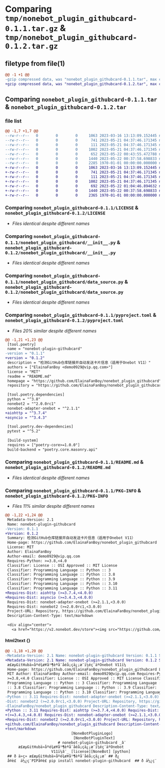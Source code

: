 # Comparing `tmp/nonebot_plugin_githubcard-0.1.1.tar.gz` & `tmp/nonebot_plugin_githubcard-0.1.2.tar.gz`

## filetype from file(1)

```diff
@@ -1 +1 @@
-gzip compressed data, was "nonebot_plugin_githubcard-0.1.1.tar", max compression
+gzip compressed data, was "nonebot_plugin_githubcard-0.1.2.tar", max compression
```

## Comparing `nonebot_plugin_githubcard-0.1.1.tar` & `nonebot_plugin_githubcard-0.1.2.tar`

### file list

```diff
@@ -1,7 +1,7 @@
--rw-r--r--   0        0        0     1063 2023-03-16 13:13:09.152445 nonebot_plugin_githubcard-0.1.1/LICENSE
--rw-r--r--   0        0        0      741 2023-05-21 04:37:46.171345 nonebot_plugin_githubcard-0.1.1/nonebot_plugin_githubcard/__init__.py
--rw-r--r--   0        0        0      111 2023-05-21 04:37:46.171345 nonebot_plugin_githubcard-0.1.1/nonebot_plugin_githubcard/config.py
--rw-r--r--   0        0        0     1002 2023-05-21 04:37:46.171345 nonebot_plugin_githubcard-0.1.1/nonebot_plugin_githubcard/data_source.py
--rw-r--r--   0        0        0      652 2023-05-22 00:43:55.472788 nonebot_plugin_githubcard-0.1.1/pyproject.toml
--rw-r--r--   0        0        0     1440 2023-05-22 00:37:58.698833 nonebot_plugin_githubcard-0.1.1/README.md
--rw-r--r--   0        0        0     2285 1970-01-01 00:00:00.000000 nonebot_plugin_githubcard-0.1.1/PKG-INFO
+-rw-r--r--   0        0        0     1063 2023-03-16 13:13:09.152445 nonebot_plugin_githubcard-0.1.2/LICENSE
+-rw-r--r--   0        0        0      741 2023-05-21 04:37:46.171345 nonebot_plugin_githubcard-0.1.2/nonebot_plugin_githubcard/__init__.py
+-rw-r--r--   0        0        0      111 2023-05-21 04:37:46.171345 nonebot_plugin_githubcard-0.1.2/nonebot_plugin_githubcard/config.py
+-rw-r--r--   0        0        0     1002 2023-05-21 04:37:46.171345 nonebot_plugin_githubcard-0.1.2/nonebot_plugin_githubcard/data_source.py
+-rw-r--r--   0        0        0      692 2023-05-22 01:04:46.894632 nonebot_plugin_githubcard-0.1.2/pyproject.toml
+-rw-r--r--   0        0        0     1440 2023-05-22 00:37:58.698833 nonebot_plugin_githubcard-0.1.2/README.md
+-rw-r--r--   0        0        0     2365 1970-01-01 00:00:00.000000 nonebot_plugin_githubcard-0.1.2/PKG-INFO
```

### Comparing `nonebot_plugin_githubcard-0.1.1/LICENSE` & `nonebot_plugin_githubcard-0.1.2/LICENSE`

 * *Files identical despite different names*

### Comparing `nonebot_plugin_githubcard-0.1.1/nonebot_plugin_githubcard/__init__.py` & `nonebot_plugin_githubcard-0.1.2/nonebot_plugin_githubcard/__init__.py`

 * *Files identical despite different names*

### Comparing `nonebot_plugin_githubcard-0.1.1/nonebot_plugin_githubcard/data_source.py` & `nonebot_plugin_githubcard-0.1.2/nonebot_plugin_githubcard/data_source.py`

 * *Files identical despite different names*

### Comparing `nonebot_plugin_githubcard-0.1.1/pyproject.toml` & `nonebot_plugin_githubcard-0.1.2/pyproject.toml`

 * *Files 20% similar despite different names*

```diff
@@ -1,21 +1,23 @@
 [tool.poetry]
 name = "nonebot-plugin-githubcard"
-version = "0.1.1"
+version = "0.1.2"
 description = "检测GitHub仓库链接并自动发送卡片信息（适用于Onebot V11）"
 authors = ["ElainaFanBoy <demo0929@vip.qq.com>"]
 license = "MIT"
 readme = "README.md"
 homepage = "https://github.com/ElainaFanBoy/nonebot_plugin_githubcard"
 repository = "https://github.com/ElainaFanBoy/nonebot_plugin_githubcard"
 
 [tool.poetry.dependencies]
 python = "^3.8"
 nonebot2 = "^2.0.0rc1"
 nonebot-adapter-onebot = "^2.1.1"
+aiohttp = "^3.7.4"
+asyncio = "^3.4.3"
 
 [tool.poetry.dev-dependencies]
 pytest = "^5.2"
 
 [build-system]
 requires = ["poetry-core>=1.0.0"]
 build-backend = "poetry.core.masonry.api"
```

### Comparing `nonebot_plugin_githubcard-0.1.1/README.md` & `nonebot_plugin_githubcard-0.1.2/README.md`

 * *Files identical despite different names*

### Comparing `nonebot_plugin_githubcard-0.1.1/PKG-INFO` & `nonebot_plugin_githubcard-0.1.2/PKG-INFO`

 * *Files 11% similar despite different names*

```diff
@@ -1,22 +1,24 @@
 Metadata-Version: 2.1
 Name: nonebot-plugin-githubcard
-Version: 0.1.1
+Version: 0.1.2
 Summary: 检测GitHub仓库链接并自动发送卡片信息（适用于Onebot V11）
 Home-page: https://github.com/ElainaFanBoy/nonebot_plugin_githubcard
 License: MIT
 Author: ElainaFanBoy
 Author-email: demo0929@vip.qq.com
 Requires-Python: >=3.8,<4.0
 Classifier: License :: OSI Approved :: MIT License
 Classifier: Programming Language :: Python :: 3
 Classifier: Programming Language :: Python :: 3.8
 Classifier: Programming Language :: Python :: 3.9
 Classifier: Programming Language :: Python :: 3.10
 Classifier: Programming Language :: Python :: 3.11
+Requires-Dist: aiohttp (>=3.7.4,<4.0.0)
+Requires-Dist: asyncio (>=3.4.3,<4.0.0)
 Requires-Dist: nonebot-adapter-onebot (>=2.1.1,<3.0.0)
 Requires-Dist: nonebot2 (>=2.0.0rc1,<3.0.0)
 Project-URL: Repository, https://github.com/ElainaFanBoy/nonebot_plugin_githubcard
 Description-Content-Type: text/markdown
 
 <div align="center">
   <a href="https://v2.nonebot.dev/store"><img src="https://github.com/A-kirami/nonebot-plugin-template/blob/resources/nbp_logo.png" width="180" height="180" alt="NoneBotPluginLogo"></a>
```

#### html2text {}

```diff
@@ -1,18 +1,20 @@
-Metadata-Version: 2.1 Name: nonebot-plugin-githubcard Version: 0.1.1 Summary:
+Metadata-Version: 2.1 Name: nonebot-plugin-githubcard Version: 0.1.2 Summary:
 æ£æµGitHubä»åºé¾æ¥å¹¶èªå¨åéå¡çä¿¡æ¯ï¼éç¨äºOnebot V11ï¼
 Home-page: https://github.com/ElainaFanBoy/nonebot_plugin_githubcard License:
 MIT Author: ElainaFanBoy Author-email: demo0929@vip.qq.com Requires-Python:
 >=3.8,<4.0 Classifier: License :: OSI Approved :: MIT License Classifier:
 Programming Language :: Python :: 3 Classifier: Programming Language :: Python
 :: 3.8 Classifier: Programming Language :: Python :: 3.9 Classifier:
 Programming Language :: Python :: 3.10 Classifier: Programming Language ::
-Python :: 3.11 Requires-Dist: nonebot-adapter-onebot (>=2.1.1,<3.0.0) Requires-
-Dist: nonebot2 (>=2.0.0rc1,<3.0.0) Project-URL: Repository, https://github.com/
-ElainaFanBoy/nonebot_plugin_githubcard Description-Content-Type: text/markdown
+Python :: 3.11 Requires-Dist: aiohttp (>=3.7.4,<4.0.0) Requires-Dist: asyncio
+(>=3.4.3,<4.0.0) Requires-Dist: nonebot-adapter-onebot (>=2.1.1,<3.0.0)
+Requires-Dist: nonebot2 (>=2.0.0rc1,<3.0.0) Project-URL: Repository, https://
+github.com/ElainaFanBoy/nonebot_plugin_githubcard Description-Content-Type:
+text/markdown
                              [NoneBotPluginLogo]
                               [NoneBotPluginText]
                        # nonebot-plugin-githubcard _â¨
      æ£æµGitHubä»åºé¾æ¥å¹¶èªå¨åéå¡çä¿¡æ¯ï¼éç¨äºOnebot
                     V11ï¼â¨_ [license][NoneBot] [python]
 ## ð ä»ç» æ£æµGitHubä»åºé¾æ¥å¹¶èªå¨åéå¡çä¿¡æ¯ ## ð¿
 å®è£  ä½¿ç¨PIPå®è£ pip install nonebot-plugin-githubcard  ## ð ä½¿ç¨
```

